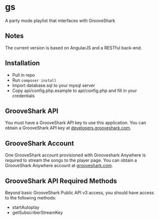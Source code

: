 # gs

A party mode playlist that interfaces with GrooveShark

## Notes
The current version is based on AngularJS and a RESTful back-end.

## Installation

* Pull in repo
* Run `composer install`
* Import database.sql to your mysql server
* Copy api/config.php.example to api/config.php and fill in your credentials


## GrooveShark API

You must have a GrooveShark API key to use this application.
You can obtain a GrooveShark API key at [developers.grooveshark.com](http://developers.grooveshark.com/).

## GrooveShark Account

One GrooveShark account provisioned with Grooveshark Anywhere is required to stream the songs to the player page.
You can obtain a GrooveShark Anywhere account at [grooveshark.com](http://grooveshark.com).

## GrooveShark API Required Methods

Beyond basic GrooveShark Public API v3 access, you should have access to the following methods:
* startAutoplay
* getSubscriberStreamKey
